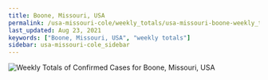 ```yaml
---
title: Boone, Missouri, USA
permalink: /usa-missouri-cole/weekly_totals/usa-missouri-boone-weekly_totals.html
last_updated: Aug 23, 2021
keywords: ["Boone, Missouri, USA", "weekly totals"]
sidebar: usa-missouri-cole_sidebar
---
```


![Weekly Totals of Confirmed Cases for Boone, Missouri, USA](/covid_tracker/images/graphs/usa-missouri-boone-weekly_totals_graph.png)
